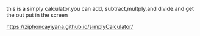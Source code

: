 this is a simply calculator.you can add, subtract,multply,and divide.and get the out put in the screen

 https://ziphoncayiyana.github.io/simplyCalculator/
